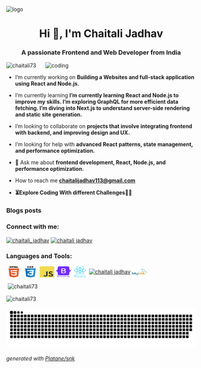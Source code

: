 ![logo](https://images.playground.com/586b4eff477549e1a37e38085e78b5eb.jpeg)

<h1 align="center">Hi 👋, I'm Chaitali Jadhav</h1>
<h3 align="center">A passionate Frontend and Web Developer from India</h3>

<img align="right" alt="coding" width="400" src="https://media0.giphy.com/media/v1.Y2lkPTc5MGI3NjExMWNpM202cmFnbmdhZXZkNnM1a3Q4ZjQwbGY5dXpiZG1tcjBubmJ5YyZlcD12MV9pbnRlcm5hbF9naWZfYnlfaWQmY3Q9Zw/hpXdHPfFI5wTABdDx9/giphy.webp">

<p align="left"> <img src="https://komarev.com/ghpvc/?username=chaitali73&label=Profile%20views&color=0e75b6&style=flat" alt="chaitali73" /> </p>

- I’m currently working on **Building a Websites and full-stack application using React and Node.js.**

- I’m currently learning **I’m currently learning React and Node.js to improve my skills. I’m exploring GraphQL for more efficient data fetching. I’m diving into Next.js to understand server-side rendering and static site generation.**

- I’m looking to collaborate on **projects that involve integrating frontend with backend, and improving design and UX.**

- I’m looking for help with **advanced React patterns, state management, and performance optimization.**

- 💬 Ask me about **frontend development, React, Node.js, and performance optimization.**

- How to reach me **chaitalijadhav113@gmail.com**

- **⏳Explore Coding With different Challenges👩‍💻**

### Blogs posts

<!-- BLOG-POST-LIST:START -->
<!-- BLOG-POST-LIST:END -->

<h3 align="left">Connect with me:</h3>
<p align="left">
<a href="https://dev.to/chaitali_jadhav" target="blank"><img align="center" src="https://raw.githubusercontent.com/rahuldkjain/github-profile-readme-generator/master/src/images/icons/Social/devto.svg" alt="chaitali_jadhav" height="30" width="40" /></a>
<a href="https://linkedin.com/in/chaitali jadhav" target="blank"><img align="center" src="https://raw.githubusercontent.com/rahuldkjain/github-profile-readme-generator/master/src/images/icons/Social/linked-in-alt.svg" alt="chaitali jadhav" height="30" width="40" /></a>
</p>

<h3 align="left">Languages and Tools:</h3>
<p align="left">
<a href="https://www.w3.org/html/" target="blank"><img align="center" src="https://raw.githubusercontent.com/devicons/devicon/master/icons/html5/html5-original-wordmark.svg" alt="chaitali_jadhav" height="30" width="40" /></a>  
<a href="https://www.w3schools.com/css/" target="blank"><img align="center" src="https://raw.githubusercontent.com/devicons/devicon/master/icons/css3/css3-original-wordmark.svg" alt="chaitali jadhav" height="30" width="40" /></a>
<a href="https://developer.mozilla.org/en-US/docs/Web/JavaScript" target="blank"><img align="center" src="https://raw.githubusercontent.com/devicons/devicon/master/icons/javascript/javascript-original.svg" alt="chaitali jadhav" height="30" width="40" /></a> 
<a href="https://getbootstrap.com" target="blank"><img align="center" src="https://raw.githubusercontent.com/devicons/devicon/master/icons/bootstrap/bootstrap-plain-wordmark.svg" alt="chaitali jadhav" height="30" width="40" /></a>  
<a href="https://reactjs.org/" target="blank"><img align="center" src="https://raw.githubusercontent.com/devicons/devicon/master/icons/react/react-original-wordmark.svg" alt="chaitali jadhav" height="30" width="40" /></a>
<a href="https://tailwindcss.com/" target="blank"><img align="center" src="https://www.vectorlogo.zone/logos/tailwindcss/tailwindcss-icon.svg" alt="chaitali jadhav" height="30" width="40" /></a>
  <a href="https://www.mysql.com/" target="blank"><img align="center" src="https://raw.githubusercontent.com/devicons/devicon/master/icons/mysql/mysql-original-wordmark.svg" alt="chaitali jadhav" height="30" width="40" /></a>
</p>

<p>&nbsp;<img align="center" src="https://github-readme-stats.vercel.app/api?username=chaitali73&show_icons=true&locale=en" alt="chaitali73" /></p>

<p><img align="center" src="https://github-readme-streak-stats.herokuapp.com/?user=chaitali73&" alt="chaitali73" /></p>

<picture>
  <source media="(prefers-color-scheme: dark)" srcset="https://raw.githubusercontent.com/platane/platane/output/github-contribution-grid-snake-dark.svg">
  <source media="(prefers-color-scheme: light)" srcset="https://raw.githubusercontent.com/platane/platane/output/github-contribution-grid-snake.svg">
  <img alt="github contribution grid snake animation" src="https://raw.githubusercontent.com/platane/platane/output/github-contribution-grid-snake.svg">
</picture>

_generated with [Platane/snk](https://github.com/Platane/snk)_

